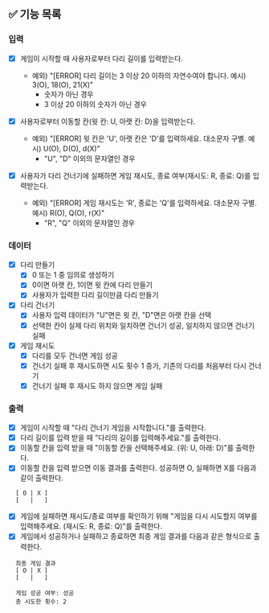 ## ✅ 기능 목록

### 입력
- [x] 게임이 시작할 때 사용자로부터 다리 길이를 입력받는다.
  - 예외) "[ERROR] 다리 길이는 3 이상 20 이하의 자연수여야 합니다. 예시) 3(O), 18(O), 21(X)"
      - 숫자가 아닌 경우
      - 3 이상 20 이하의 숫자가 아닌 경우

- [x] 사용자로부터 이동할 칸(윗 칸: U, 아랫 칸: D)을 입력받는다.
  - 예외) "[ERROR] 윗 칸은 'U', 아랫 칸은 'D'를 입력하세요. 대소문자 구별. 예시) U(O), D(O), d(X)"
      - "U", "D" 이외의 문자열인 경우

- [x] 사용자가 다리 건너기에 실패하면 게임 재시도, 종료 여부(재시도: R, 종료: Q)를 입력받는다.
  - 예외) "[ERROR] 게임 재시도는 'R', 종료는 'Q'를 입력하세요. 대소문자 구별. 예시) R(O), Q(O), r(X)"
      - "R", "Q" 이외의 문자열인 경우

### 데이터
- [x] 다리 만들기
  - [x] 0 또는 1 중 임의로 생성하기
  - [x] 0이면 아랫 칸, 1이면 윗 칸에 다리 만들기
  - [x] 사용자가 입력한 다리 길이만큼 다리 만들기
- [x] 다리 건너기
  - [x] 사용자 입력 데이터가 "U"면은 윗 칸, "D"면은 아랫 칸을 선택
  - [x] 선택한 칸이 실제 다리 위치와 일치하면 건너기 성공, 일치하지 않으면 건너기 실패
- [x] 게임 재시도
  - [x] 다리를 모두 건너면 게임 성공
  - [x] 건너기 실패 후 재시도하면 시도 횟수 1 증가, 기존의 다리를 처음부터 다시 건너기
  - [x] 건너기 실패 후 재시도 하지 않으면 게임 실패 

### 출력
- [x] 게임이 시작할 때 "다리 건너기 게임을 시작합니다."를 출력한다.
- [x] 다리 길이를 입력 받을 때 "다리의 길이를 입력해주세요."를 출력한다.
- [x] 이동할 칸을 입력 받을 때 "이동할 칸을 선택해주세요. (위: U, 아래: D)"를 출력한다.
- [x] 이동할 칸을 입력 받으면 이동 결과를 출력한다. 성공하면 O, 실패하면 X를 다음과 같이 출력한다.
```
  [ O | X ]
  [   |   ]
```
- [x] 게임에 실패하면 재시도/종료 여부를 확인하기 위해 "게임을 다시 시도할지 여부를 입력해주세요. (재시도: R, 종료: Q)"를 출력한다.
- [x] 게임에서 성공하거나 실패하고 종료하면 최종 게임 결과를 다음과 같은 형식으로 출력한다. 
```
  최종 게임 결과
  [ O | X ]
  [   |   ]
  
  게임 성공 여부: 성공
  총 시도한 횟수: 2
```
